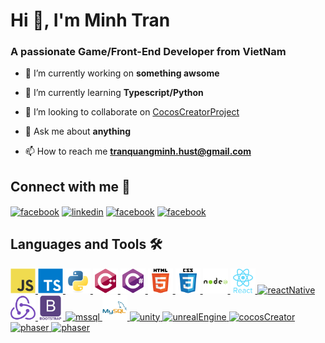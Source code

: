 # Hi 👋, I'm Minh Tran

### A passionate Game/Front-End Developer from VietNam

- 🔭 I’m currently working on **something awsome**

- 🌱 I’m currently learning **Typescript/Python**

- 👯 I’m looking to collaborate on [CocosCreatorProject](https://github.com/kidcry0x/CocosCreatorProject)

- 💬 Ask me about **anything**

- 📫 How to reach me **tranquangminh.hust@gmail.com**

## Connect with me 👀

<a href="https://fb.com/tqm.051101" target="blank"><img align="center" src="https://img.shields.io/badge/Facebook-1877F2?style=for-the-badge&logo=facebook&logoColor=white" alt="facebook"/></a>
<a href="https://linkedin.com/in/minh-tran-1a5b96213" target="blank"><img align="center" src="https://img.shields.io/badge/LinkedIn-0077B5?style=for-the-badge&logo=linkedin&logoColor=white" alt="linkedin"/></a>
<a href="https://stackoverflow.com/users/16124902/tran-quang-minh" target="blank"><img align="center" src="https://img.shields.io/badge/Stack_Overflow-FE7A16?style=for-the-badge&logo=stack-overflow&logoColor=white" alt="facebook"/></a>
<a href="https://codepen.io/kidcry0x" target="blank"><img align="center" src="https://img.shields.io/badge/Codepen-000000?style=for-the-badge&logo=codepen&logoColor=white" alt="facebook"/></a>

## Languages and Tools 🛠

<p align="left"> 
    <a href="https://developer.mozilla.org/en-US/docs/Web/JavaScript" target="_blank"> <img src="https://raw.githubusercontent.com/devicons/devicon/master/icons/javascript/javascript-original.svg" alt="javascript" width="40" height="40"/> </a>
    <a href="https://www.typescriptlang.org/" target="_blank"> <img src="https://raw.githubusercontent.com/devicons/devicon/master/icons/typescript/typescript-original.svg" alt="typescript" width="40" height="40"/> </a>
    <a href="https://www.python.org" target="_blank"> <img src="https://raw.githubusercontent.com/devicons/devicon/master/icons/python/python-original.svg" alt="python" width="40" height="40"/> </a>
    <a href="https://www.w3schools.com/cpp/" target="_blank"> <img src="https://raw.githubusercontent.com/devicons/devicon/master/icons/cplusplus/cplusplus-original.svg" alt="cplusplus" width="40" height="40"/> </a>
    <a href="https://www.w3schools.com/cs/" target="_blank"> <img src="https://raw.githubusercontent.com/devicons/devicon/master/icons/csharp/csharp-original.svg" alt="csharp" width="40" height="40"/> </a> 
    <a href="https://www.w3.org/html/" target="_blank"> <img src="https://raw.githubusercontent.com/devicons/devicon/master/icons/html5/html5-original-wordmark.svg" alt="html5" width="40" height="40"/> </a>
    <a href="https://www.w3schools.com/css/" target="_blank"> <img src="https://raw.githubusercontent.com/devicons/devicon/master/icons/css3/css3-original-wordmark.svg" alt="css3" width="40" height="40"/> </a>
     <a href="https://nodejs.org" target="_blank"> <img src="https://raw.githubusercontent.com/devicons/devicon/master/icons/nodejs/nodejs-original-wordmark.svg" alt="nodejs" width="40" height="40"/> </a>
    <a href="https://reactjs.org/" target="_blank"> <img src="https://raw.githubusercontent.com/devicons/devicon/master/icons/react/react-original-wordmark.svg" alt="react" width="40" height="40"/> </a>
    <a href="https://reactnative.dev/" target="_blank"> <img src="https://reactnative.dev/img/header_logo.svg" alt="reactNative" width="40" height="40"/> </a> 
    <a href="https://redux.js.org" target="_blank"> <img src="https://raw.githubusercontent.com/devicons/devicon/master/icons/redux/redux-original.svg" alt="redux" width="40" height="40"/> </a>
    <a href="https://getbootstrap.com" target="_blank"> <img src="https://raw.githubusercontent.com/devicons/devicon/master/icons/bootstrap/bootstrap-plain-wordmark.svg" alt="bootstrap" width="40" height="40"/> </a>
    <a href="https://www.microsoft.com/en-us/sql-server" target="_blank"> <img src="https://cdn.worldvectorlogo.com/logos/microsoft-sql-server.svg" alt="mssql" width="40" height="40"/> </a>
    <a href="https://www.mysql.com/" target="_blank"> <img src="https://raw.githubusercontent.com/devicons/devicon/master/icons/mysql/mysql-original-wordmark.svg" alt="mysql" width="40" height="40"/> </a>
    <a href="https://unity.com/" target="_blank"> <img src="https://www.vectorlogo.zone/logos/unity3d/unity3d-icon.svg" alt="unity" width="40" height="40"/> </a> 
    <a href="https://www.unrealengine.com/en-US/" target="_blank"> <img src="https://seeklogo.com/images/U/unreal-engine-logo-12B9A1D996-seeklogo.com.png" alt="unrealEngine" width="40" height="40"/> </a> 
    <a href="https://www.cocos.com/en/" target="_blank"> <img src="https://www.cocos.com/wp-content/themes/cocos_en/image/logo.png" alt="cocosCreator" width="40" height="40"/> </a>
    <a href="https://phaser.io/" target="_blank"> <img src="https://www.vectorlogo.zone/logos/phaserio/phaserio-icon.svg" alt="phaser" width="40" height="40"/> </a>
    <a href="https://www.pixijs.com/" target="_blank"> <img src="https://camo.githubusercontent.com/dd5f0c8ce84c09599ebd30c7a48076b3ca4ef7d1f36aed96c64952d3432942a1/68747470733a2f2f706978696a732e646f776e6c6f61642f706978696a732d62616e6e65722d6e6f2d76657273696f6e2e706e67" alt="phaser" width="80" height="40"/> </a>
    
 </p>
